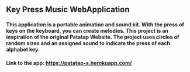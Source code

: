 ## Key Press Music WebApplication
#### This application is a portable animation and sound kit. With the press of keys on the keyboard, you can create melodies. This project is an inspiration of the original Patatap Website. The project uses circles of random sizes and an assigned sound to indicate the press of each alphabet key.

#### Link to the app: https://patatap-s.herokuapp.com/
